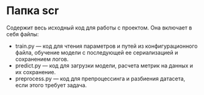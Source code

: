 # Папка scr 

Содержит весь исходный код для работы с проектом. Она включает в себя файлы:  

- train.py — код для чтения параметров и путей из конфигурационного файла, обучение модели с последующей ее сериализацией и сохранением логов.  
- predict.py — код для загрузки модели, расчета метрик на данных и их сохранение.  
- preprocess.py — код для препроцессинга и разбиения датасета, если этого требует задача.  
